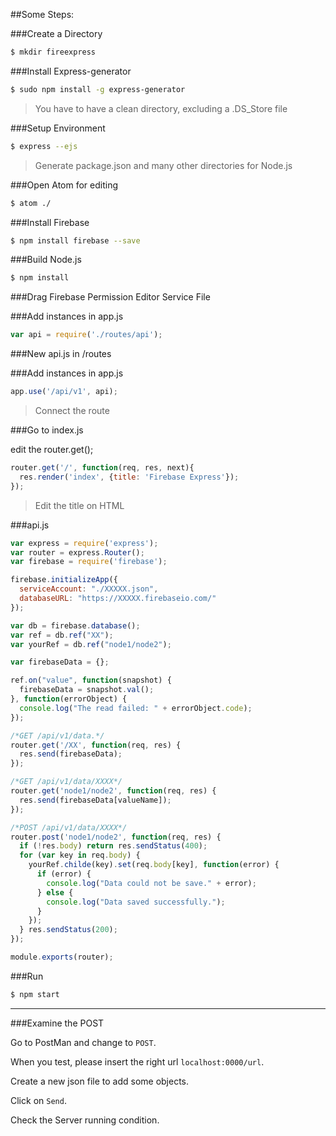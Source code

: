 ##Some Steps:

###Create a Directory

```bash
$ mkdir fireexpress
```

###Install Express-generator

```bash
$ sudo npm install -g express-generator
```

>You have to have a clean directory, excluding a .DS_Store file

###Setup Environment

```bash
$ express --ejs
```

>Generate package.json and many other directories for Node.js

###Open Atom for editing

```bash
$ atom ./
```

###Install Firebase

```bash
$ npm install firebase --save
```

###Build Node.js

```bash
$ npm install
```

###Drag Firebase Permission Editor Service File

###Add instances in app.js

```javascript
var api = require('./routes/api');
```

###New api.js in /routes

###Add instances in app.js

```javascript
app.use('/api/v1', api);
```

>Connect the route

###Go to index.js

edit the router.get();

```javascript
router.get('/', function(req, res, next){
  res.render('index', {title: 'Firebase Express'});
});
```

>Edit the title on HTML

###api.js

```javascript
var express = require('express');
var router = express.Router();
var firebase = require('firebase');

firebase.initializeApp({
  serviceAccount: "./XXXXX.json",
  databaseURL: "https://XXXXX.firebaseio.com/"
});

var db = firebase.database();
var ref = db.ref("XX");
var yourRef = db.ref("node1/node2");

var firebaseData = {};

ref.on("value", function(snapshot) {
  firebaseData = snapshot.val();
}, function(errorObject) {
  console.log("The read failed: " + errorObject.code);
});

/*GET /api/v1/data.*/
router.get('/XX', function(req, res) {
  res.send(firebaseData);
});

/*GET /api/v1/data/XXXX*/
router.get('node1/node2', function(req, res) {
  res.send(firebaseData[valueName]);
});

/*POST /api/v1/data/XXXX*/
router.post('node1/node2', function(req, res) {
  if (!res.body) return res.sendStatus(400);
  for (var key in req.body) {
    yourRef.childe(key).set(req.body[key], function(error) {
      if (error) {
        console.log("Data could not be save." + error);
      } else {
        console.log("Data saved successfully.");
      }  
    });
  } res.sendStatus(200);
});

module.exports(router);
```

###Run

```bash
$ npm start
```

---

###Examine the POST

Go to PostMan and change to `POST`.

When you test, please insert the right url `localhost:0000/url`.

Create a new json file to add some objects.

Click on `Send`.

Check the Server running condition.
